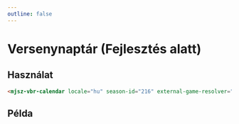 ```yaml
---
outline: false
---
```


# Versenynaptár (Fejlesztés alatt)

## Használat

```html
<mjsz-vbr-calendar locale="hu" season-id="216" external-game-resolver="/GameCenter?gameId={id}" />
```

## Példa

<ClientOnly>
  <mjsz-vbr-calendar locale="hu" season-id="216" />
</ClientOnly>
